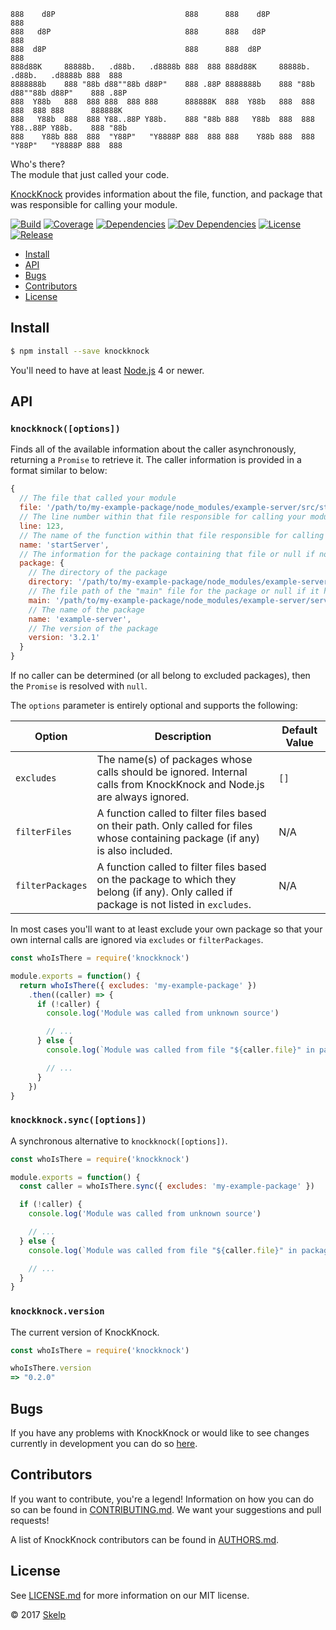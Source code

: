     888    d8P                             888      888    d8P                             888
    888   d8P                              888      888   d8P                              888
    888  d8P                               888      888  d8P                               888
    888d88K     88888b.   .d88b.   .d8888b 888  888 888d88K     88888b.   .d88b.   .d8888b 888  888
    8888888b    888 "88b d88""88b d88P"    888 .88P 8888888b    888 "88b d88""88b d88P"    888 .88P
    888  Y88b   888  888 888  888 888      888888K  888  Y88b   888  888 888  888 888      888888K
    888   Y88b  888  888 Y88..88P Y88b.    888 "88b 888   Y88b  888  888 Y88..88P Y88b.    888 "88b
    888    Y88b 888  888  "Y88P"   "Y8888P 888  888 888    Y88b 888  888  "Y88P"   "Y8888P 888  888

Who's there?  
The module that just called your code.

[KnockKnock](https://github.com/Skelp/knockknock) provides information about the file, function, and package that was
responsible for calling your module.

[![Build](https://img.shields.io/travis/Skelp/knockknock/develop.svg?style=flat-square)](https://travis-ci.org/Skelp/knockknock)
[![Coverage](https://img.shields.io/coveralls/Skelp/knockknock/develop.svg?style=flat-square)](https://coveralls.io/github/Skelp/knockknock)
[![Dependencies](https://img.shields.io/david/Skelp/knockknock.svg?style=flat-square)](https://david-dm.org/Skelp/knockknock)
[![Dev Dependencies](https://img.shields.io/david/dev/Skelp/knockknock.svg?style=flat-square)](https://david-dm.org/Skelp/knockknock#info=devDependencies)
[![License](https://img.shields.io/npm/l/knockknock.svg?style=flat-square)](https://github.com/Skelp/knockknock/blob/master/LICENSE.md)
[![Release](https://img.shields.io/npm/v/knockknock.svg?style=flat-square)](https://www.npmjs.com/package/knockknock)

* [Install](#install)
* [API](#api)
* [Bugs](#bugs)
* [Contributors](#contributors)
* [License](#license)

## Install

``` bash
$ npm install --save knockknock
```

You'll need to have at least [Node.js](https://nodejs.org) 4 or newer.

## API

### `knockknock([options])`

Finds all of the available information about the caller asynchronously, returning a `Promise` to retrieve it. The caller
information is provided in a format similar to below:

``` javascript
{
  // The file that called your module
  file: '/path/to/my-example-package/node_modules/example-server/src/start.js',
  // The line number within that file responsible for calling your module
  line: 123,
  // The name of the function within that file responsible for calling your module (or "<anonymous>" where appropriate)
  name: 'startServer',
  // The information for the package containing that file or null if none could be found
  package: {
    // The directory of the package
    directory: '/path/to/my-example-package/node_modules/example-server',
    // The file path of the "main" file for the package or null if it has none
    main: '/path/to/my-example-package/node_modules/example-server/server.js',
    // The name of the package
    name: 'example-server',
    // The version of the package
    version: '3.2.1'
  }
}
```

If no caller can be determined (or all belong to excluded packages), then the `Promise` is resolved with `null`.

The `options` parameter is entirely optional and supports the following:

| Option           | Description                                                                                                                               | Default Value |
| ---------------- | ----------------------------------------------------------------------------------------------------------------------------------------- | ------------- |
| `excludes`       | The name(s) of packages whose calls should be ignored. Internal calls from KnockKnock and Node.js are always ignored.                     | `[]`          |
| `filterFiles`    | A function called to filter files based on their path. Only called for files whose containing package (if any) is also included.          | N/A           |
| `filterPackages` | A function called to filter files based on the package to which they belong (if any). Only called if package is not listed in `excludes`. | N/A           |

In most cases you'll want to at least exclude your own package so that your own internal calls are ignored via
`excludes` or `filterPackages`.

``` javascript
const whoIsThere = require('knockknock')

module.exports = function() {
  return whoIsThere({ excludes: 'my-example-package' })
    .then((caller) => {
      if (!caller) {
        console.log('Module was called from unknown source')

        // ...
      } else {
        console.log(`Module was called from file "${caller.file}" in package "${caller.package ? caller.package.name : '<unknown>'}"`)

        // ...
      }
    })
}
```

### `knockknock.sync([options])`

A synchronous alternative to `knockknock([options])`.

``` javascript
const whoIsThere = require('knockknock')

module.exports = function() {
  const caller = whoIsThere.sync({ excludes: 'my-example-package' })

  if (!caller) {
    console.log('Module was called from unknown source')

    // ...
  } else {
    console.log(`Module was called from file "${caller.file}" in package "${caller.package ? caller.package.name : '<unknown>'}"`)

    // ...
  }
}
```

### `knockknock.version`

The current version of KnockKnock.

``` javascript
const whoIsThere = require('knockknock')

whoIsThere.version
=> "0.2.0"
```

## Bugs

If you have any problems with KnockKnock or would like to see changes currently in development you can do so
[here](https://github.com/Skelp/knockknock/issues).

## Contributors

If you want to contribute, you're a legend! Information on how you can do so can be found in
[CONTRIBUTING.md](https://github.com/Skelp/knockknock/blob/master/CONTRIBUTING.md). We want your suggestions and pull
requests!

A list of KnockKnock contributors can be found in
[AUTHORS.md](https://github.com/Skelp/knockknock/blob/master/AUTHORS.md).

## License

See [LICENSE.md](https://github.com/Skelp/knockknock/raw/master/LICENSE.md) for more information on our MIT license.

© 2017 [Skelp](https://skelp.io)
<img align="right" width="16" height="16" src="https://cdn.rawgit.com/Skelp/skelp-branding/master/assets/logo/base/skelp-logo-16x16.png">
